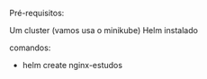 Pré-requisitos:

Um cluster (vamos usa o minikube)
Helm instalado

comandos:

- helm create nginx-estudos